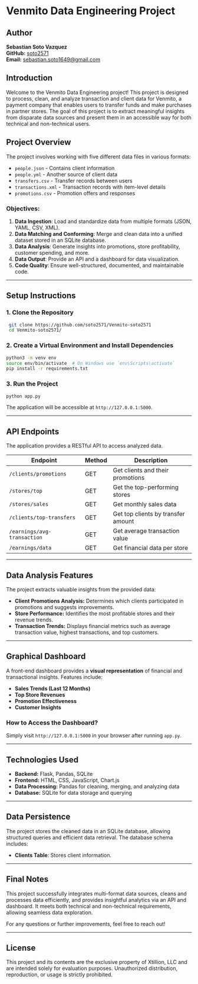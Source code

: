 # Venmito Data Engineering Project

## Author
**Sebastian Soto Vazquez**  
**GitHub:** [soto2571](https://github.com/soto2571)  
**Email:** sebastian.soto1649@gmail.com  

## Introduction

Welcome to the Venmito Data Engineering project! This project is designed to process, clean, and analyze transaction and client data for Venmito, a payment company that enables users to transfer funds and make purchases in partner stores. The goal of this project is to extract meaningful insights from disparate data sources and present them in an accessible way for both technical and non-technical users.

## Project Overview

The project involves working with five different data files in various formats:
- `people.json` - Contains client information
- `people.yml` - Another source of client data
- `transfers.csv` - Transfer records between users
- `transactions.xml` - Transaction records with item-level details
- `promotions.csv` - Promotion offers and responses

### **Objectives:**
1. **Data Ingestion**: Load and standardize data from multiple formats (JSON, YAML, CSV, XML).
2. **Data Matching and Conforming**: Merge and clean data into a unified dataset stored in an SQLite database.
3. **Data Analysis**: Generate insights into promotions, store profitability, customer spending, and more.
4. **Data Output**: Provide an API and a dashboard for data visualization.
5. **Code Quality**: Ensure well-structured, documented, and maintainable code.

---

## **Setup Instructions**

### **1. Clone the Repository**
```sh
 git clone https://github.com/soto2571/Venmito-soto2571
 cd Venmito-soto2571/
```

### **2. Create a Virtual Environment and Install Dependencies**
```sh
python3 -m venv env
source env/bin/activate  # On Windows use `env\Scripts\activate`
pip install -r requirements.txt
```

### **3. Run the Project**
```sh
python app.py
```
The application will be accessible at `http://127.0.0.1:5000`.

---

## **API Endpoints**
The application provides a RESTful API to access analyzed data.

| Endpoint | Method | Description |
|----------|--------|-------------|
| `/clients/promotions` | GET | Get clients and their promotions |
| `/stores/top` | GET | Get the top-performing stores |
| `/stores/sales` | GET | Get monthly sales data |
| `/clients/top-transfers` | GET | Get top clients by transfer amount |
| `/earnings/avg-transaction` | GET | Get average transaction value |
| `/earnings/data` | GET | Get financial data per store |

---

## **Data Analysis Features**
The project extracts valuable insights from the provided data:
- **Client Promotions Analysis:** Determines which clients participated in promotions and suggests improvements.
- **Store Performance:** Identifies the most profitable stores and their revenue trends.
- **Transaction Trends:** Displays financial metrics such as average transaction value, highest transactions, and top customers.

---

## **Graphical Dashboard**
A front-end dashboard provides a **visual representation** of financial and transactional insights. Features include:
- **Sales Trends (Last 12 Months)**
- **Top Store Revenues**
- **Promotion Effectiveness**
- **Customer Insights**

### **How to Access the Dashboard?**
Simply visit `http://127.0.0.1:5000` in your browser after running `app.py`.

---

## **Technologies Used**
- **Backend:** Flask, Pandas, SQLite
- **Frontend:** HTML, CSS, JavaScript, Chart.js
- **Data Processing:** Pandas for cleaning, merging, and analyzing data
- **Database:** SQLite for data storage and querying

---

## **Data Persistence**
The project stores the cleaned data in an SQLite database, allowing structured queries and efficient data retrieval. The database schema includes:
- **Clients Table**: Stores client information.


---

## **Final Notes**
This project successfully integrates multi-format data sources, cleans and processes data efficiently, and provides insightful analytics via an API and dashboard. It meets both technical and non-technical requirements, allowing seamless data exploration.

For any questions or further improvements, feel free to reach out!

---

## **License**
This project and its contents are the exclusive property of Xtillion, LLC and are intended solely for evaluation purposes. Unauthorized distribution, reproduction, or usage is strictly prohibited.
